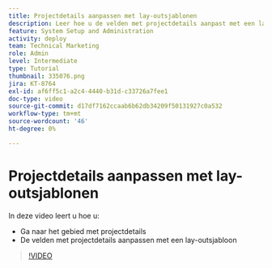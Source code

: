 ```yaml
---
title: Projectdetails aanpassen met lay-outsjablonen
description: Leer hoe u de velden met projectdetails aanpast met een lay-outsjabloon.
feature: System Setup and Administration
activity: deploy
team: Technical Marketing
role: Admin
level: Intermediate
type: Tutorial
thumbnail: 335076.png
jira: KT-8764
exl-id: af6ff5c1-a2c4-4440-b31d-c33726a7fee1
doc-type: video
source-git-commit: d17df7162ccaab6b62db34209f50131927c0a532
workflow-type: tm+mt
source-wordcount: '46'
ht-degree: 0%

---
```


# Projectdetails aanpassen met lay-outsjablonen

In deze video leert u hoe u:

* Ga naar het gebied met projectdetails
* De velden met projectdetails aanpassen met een lay-outsjabloon

>[!VIDEO](https://video.tv.adobe.com/v/335076/?quality=12&learn=on&enablevpops)
